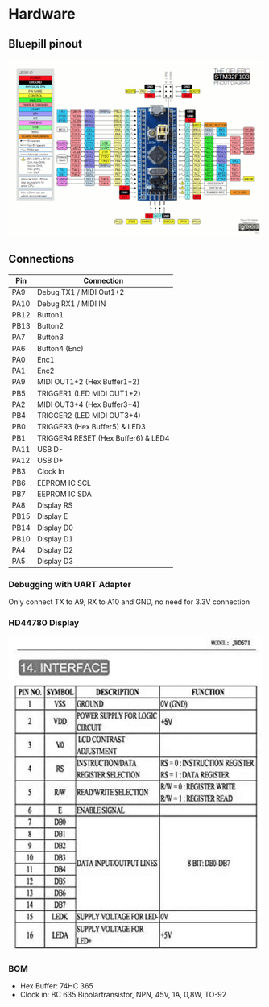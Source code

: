 # Hardware

## Bluepill pinout

![](images/pinout.png)

## Connections

| Pin  | Connection                                |
| ---- | ----------------------------------------- |
| PA9  | Debug TX1 / MIDI Out1+2                   |
| PA10 | Debug RX1 / MIDI IN                       |
| PB12 | Button1     		                           |
| PB13 | Button2     		                           |
| PA7  | Button3     		                           |
| PA6  | Button4 (Enc)                             |
| PA0  | Enc1                                      |
| PA1  | Enc2                                      |
| PA9  | MIDI OUT1+2 (Hex Buffer1+2)               |
| PB5  | TRIGGER1 (LED MIDI OUT1+2)                |
| PA2 | MIDI OUT3+4 (Hex Buffer3+4)                |
| PB4  | TRIGGER2 (LED MIDI OUT3+4)                |
| PB0  | TRIGGER3 (Hex Buffer5) & LED3             |
| PB1  | TRIGGER4 RESET (Hex Buffer6) & LED4       |
| PA11 | USB D-                                    |
| PA12 | USB D+                                    |
| PB3 |Clock In|
| PB6 |EEPROM IC SCL|
| PB7 |EEPROM IC SDA|
| PA8 |Display RS|
| PB15 |Display E|
| PB14 |Display D0|
| PB10 |Display D1|
| PA4 |Display D2|
| PA5 |Display D3|

### Debugging with UART Adapter

Only connect TX to A9, RX to A10 and GND, no need for 3.3V connection

### HD44780 Display

![](images/lcd_interface.jpeg)

### BOM

* Hex Buffer: 74HC 365
* Clock in: BC 635 Bipolartransistor, NPN, 45V, 1A, 0,8W, TO-92

